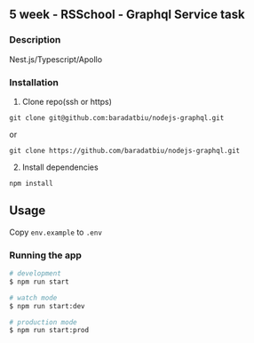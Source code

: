 ## 5 week - RSSchool - Graphql Service task

### Description

Nest.js/Typescript/Apollo

### Installation

1. Clone repo(ssh or https)

`git clone git@github.com:baradatbiu/nodejs-graphql.git`

or

`git clone https://github.com/baradatbiu/nodejs-graphql.git`

2. Install dependencies

`npm install`

## Usage

Copy `env.example` to `.env`

### Running the app

```bash
# development
$ npm run start

# watch mode
$ npm run start:dev

# production mode
$ npm run start:prod
```
